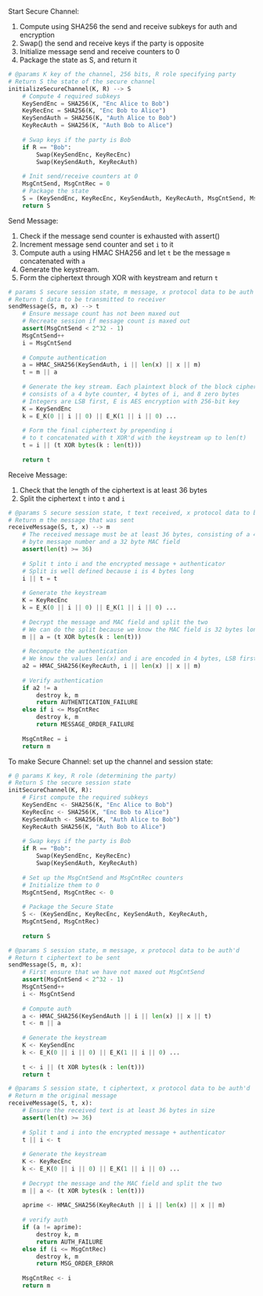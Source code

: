 Start Secure Channel:
1) Compute using SHA256 the send and receive subkeys for auth and encryption 
2) Swap() the send and receive keys if the party is opposite 
3) Initialize message send and receive counters to 0
4) Package the state as S, and return it
```python
# @params K key of the channel, 256 bits, R role specifying party
# Return S the state of the secure channel
initializeSecureChannel(K, R) --> S
	# Compute 4 required subkeys 
	KeySendEnc = SHA256(K, "Enc Alice to Bob")
	KeyRecEnc = SHA256(K, "Enc Bob to Alice")
	KeySendAuth = SHA256(K, "Auth Alice to Bob")
	KeyRecAuth = SHA256(K, "Auth Bob to Alice")
	
	# Swap keys if the party is Bob
	if R == "Bob":
		Swap(KeySendEnc, KeyRecEnc)
		Swap(KeySendAuth, KeyRecAuth)
		
	# Init send/receive counters at 0
	MsgCntSend, MsgCntRec = 0 
	# Package the state 
	S = (KeySendEnc, KeyRecEnc, KeySendAuth, KeyRecAuth, MsgCntSend, MsgCntRec)
	return S
```

Send Message:
1) Check if the message send counter is exhausted with assert()
2) Increment message send counter and set `i` to it
3) Compute auth `a` using HMAC SHA256 and let `t` be the message `m` concatenated with `a`
4) Generate the keystream. 
5) Form the ciphertext through XOR with keystream and return `t`
```python 
# params S secure session state, m message, x protocol data to be auth'd 
# Return t data to be transmitted to receiver 
sendMessage(S, m, x) --> t
	# Ensure message count has not been maxed out
	# Recreate session if message count is maxed out
	assert(MsgCntSend < 2^32 - 1)
	MsgCntSend++ 
	i = MsgCntSend 
	
	# Compute authentication
	a = HMAC_SHA256(KeySendAuth, i || len(x) || x || m)
	t = m || a
	
	# Generate the key stream. Each plaintext block of the block cipher 
	# consists of a 4 byte counter, 4 bytes of i, and 8 zero bytes 
	# Integers are LSB first, E is AES encryption with 256-bit key 
	K = KeySendEnc 
	k = E_K(0 || i || 0) || E_K(1 || i || 0) ... 
	
	# Form the final ciphertext by prepending i 
	# to t concatenated with t XOR'd with the keystream up to len(t)
	t = i || (t XOR bytes(k : len(t)))
	
	return t
```

Receive Message:
1) Check that the length of the ciphertext is at least 36 bytes 
2) Split the ciphertext `t` into `t` and `i`
```python 
# @params S secure session state, t text received, x protocol data to be auth'd
# Return m the message that was sent 
receiveMessage(S, t, x) --> m 
	# The received message must be at least 36 bytes, consisting of a 4
	# byte message number and a 32 byte MAC field 
	assert(len(t) >= 36)
	
	# Split t into i and the encrypted message + authenticator 
	# Split is well defined because i is 4 bytes long
	i || t = t
	
	# Generate the keystream 
	K = KeyRecEnc
	k = E_K(0 || i || 0) || E_K(1 || i || 0) ... 
	
	# Decrypt the message and MAC field and split the two 
	# We can do the split because we know the MAC field is 32 bytes long 
	m || a = (t XOR bytes(k : len(t))) 
	
	# Recompute the authentication 
	# We know the values len(x) and i are encoded in 4 bytes, LSB first 
	a2 = HMAC_SHA256(KeyRecAuth, i || len(x) || x || m)
	
	# Verify authentication 
	if a2 != a
		destroy k, m
		return AUTHENTICATION_FAILURE
	else if i <= MsgCntRec 
		destroy k, m
		return MESSAGE_ORDER_FAILURE 
	
	MsgCntRec = i 
	return m 
```






To make Secure Channel: set up the channel and session state:






```Python
# @ params K key, R role (determining the party)
# Return S the secure session state
initSecureChannel(K, R): 
	# First compute the required subkeys 
	KeySendEnc <- SHA256(K, "Enc Alice to Bob")
	KeyRecEnc <- SHA256(K, "Enc Bob to Alice")
	KeySendAuth <- SHA256(K, "Auth Alice to Bob")
	KeyRecAuth SHA256(K, "Auth Bob to Alice")
	
	# Swap keys if the party is Bob
	if R == "Bob":
		Swap(KeySendEnc, KeyRecEnc)
		Swap(KeySendAuth, KeyRecAuth)
	
	# Set up the MsgCntSend and MsgCntRec counters 
	# Initialize them to 0
	MsgCntSend, MsgCntRec <- 0
	
	# Package the Secure State 
	S <- (KeySendEnc, KeyRecEnc, KeySendAuth, KeyRecAuth, 
	MsgCntSend, MsgCntRec)
	
	return S 
```
```Python 
# @params S session state, m message, x protocol data to be auth'd 
# Return t ciphertext to be sent 
sendMessage(S, m, x):
	# First ensure that we have not maxed out MsgCntSend 
	assert(MsgCntSend < 2^32 - 1)
	MsgCntSend++ 
	i <- MsgCntSend 
	
	# Compute auth 
	a <- HMAC_SHA256(KeySendAuth || i || len(x) || x || t)
	t <- m || a 
	
	# Generate the keystream 
	K <- KeySendEnc
	k <- E_K(0 || i || 0) || E_K(1 || i || 0) ... 
	
	t <- i || (t XOR bytes(k : len(t)))
	return t
```
```Python 
# @params S session state, t ciphertext, x protocol data to be auth'd 
# Return m the original message 
receiveMessage(S, t, x): 
	# Ensure the received text is at least 36 bytes in size
	assert(len(t) >= 36)
	
	# Split t and i into the encrypted message + authenticator
	t || i <- t
	
	# Generate the keystream 
	K <- KeyRecEnc
	k <- E_K(0 || i || 0) || E_K(1 || i || 0) ...
	
	# Decrypt the message and the MAC field and split the two 
	m || a <- (t XOR bytes(k : len(t)))
	
	aprime <- HMAC_SHA256(KeyRecAuth || i || len(x) || x || m)
	
	# verify auth 
	if (a != aprime): 
		destroy k, m
		return AUTH_FAILURE 
	else if (i <= MsgCntRec)
		destroy k, m 
		return MSG_ORDER_ERROR 
	
	MsgCntRec <- i 
	return m
```




































